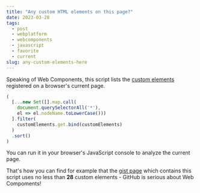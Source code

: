 ```yaml
---
title: "Any custom HTML elements on this page?"
date: 2023-03-28
tags: 
  - post
  - webplatform
  - webcomponents
  - javascript
  - favorite
  - current
slug: any-custom-elements-here
---
```


Speaking of Web Components, this script lists the
[custom elements](https://developer.mozilla.org/en-US/docs/Web/Web_Components/Using_custom_elements)
registered on a browser's current page.

<!-- excerpt -->

```js
(
  [...new Set([].map.call(
    document.querySelectorAll('*'), 
    el => el.nodeName.toLowerCase()))
  ].filter(
    customElements.get.bind(customElements)
  )
  .sort()
)
```

You can run it in your browser's JavaScript console to analyze the current page.

That's how you can find for example that the
[gist page](https://gist.github.com/bdelacretaz/68ec08b099248542ba7a970b5f1d8ede) which contains this script uses no less than **28** custom elements - GitHub is serious about Web Compoments!